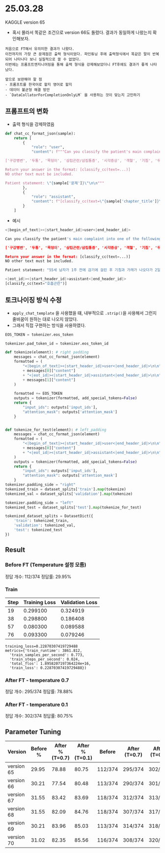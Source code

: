 # 25.03.28
KAGGLE version 65
- 혹시 몰라서 똑같은 조건으로 version 66도 돌렸다. 결과가 동일하게 나왔는지 확인해보자.
```
처음으로 FT해서 유의미한 결과가 나왔다.
이전까지의 가장 큰 문제점은 출력 형식이었다. 파인튜닝 후에 출력형식에서 똑같은 말이 반복되어 나타나다 보니 실질적으로 쓸 수 없었다.
이번에는 프롬프트엔지니어링을 통해 출력 형식을 강제해보았더니 FT후에도 결과가 좋게 나타났다.
```
```
앞으로 보완해야 할 점
- 프롬프트를 한국어로 할지 영어로 할지
- 데이터 불균형 해결 방안
- `DataCollatorForCompletionOnlyLM` 을 사용하는 것이 맞는지 고민하기
```


## 프롬프트의 변화
- 춣력 형식을 강제하였음
```python
def chat_cc_format_json(sample):
    return [
        {
            "role": "user",
            "content": f"""Can you classify the patient's main complaint into one of the following categories?

['구강병변', '두통', '목덩이', '삼킴곤란/삼킴통증', '시각증상', '객혈', '기침', '두근거림','유두분비물', '유방증상', '허리통증', '호흡곤란', '흉통/흉부불편감', '구토', '설사', '변비','복부덩이', '복부팽만', '복통', '소화불량', '토혈/흑색변/혈변', '단백뇨', '무월경/희발월경','배뇨증상', '소변색변화', '다뇨', '핍뇨', '월경통/월경과다', '질분비물', '질출혈', '관절증상','근력저하', '감각이상', '보행실조', '사지통증', '손떨림', '고혈압', '발달지연', '발작', '발열','부종', '비정상검사소견', '의식저하/실신']

Return your answer in the format: [classify_cc(text=...)]  
NO other text must be included.

Patient statement: \"{sample['문제']}\"\n\n"""
        },
        {
            "role": "assistant",
            "content": f"[classify_cc(text=\"{sample['chapter_title']}\")]"
        }
    ]
```

- 예시
```python
<|begin_of_text|><|start_header_id|>user<|end_header_id|>

Can you classify the patient's main complaint into one of the following categories?

['구강병변', '두통', '목덩이', '삼킴곤란/삼킴통증', '시각증상', '객혈', '기침', '두근거림','유두분비물', '유방증상', '허리통증', '호흡곤란', '흉통/흉부불편감', '구토', '설사', '변비','복부덩이', '복부팽만', '복통', '소화불량', '토혈/흑색변/혈변', '단백뇨', '무월경/희발월경','배뇨증상', '소변색변화', '다뇨', '핍뇨', '월경통/월경과다', '질분비물', '질출혈', '관절증상','근력저하', '감각이상', '보행실조', '사지통증', '손떨림', '고혈압', '발달지연', '발작', '발열','부종', '비정상검사소견', '의식저하/실신']

Return your answer in the format: [classify_cc(text=...)]  
NO other text must be included.

Patient statement: "55세 남자가 1주 전에 감기에 걸린 후 기침과 가래가 나오다가 2일 전부터 숨이 차서 병원에 왔다"

<|eot_id|><|start_header_id|>assistant<|end_header_id|>
[classify_cc(text="호흡곤란")]
```

## 토크나이징 방식 수정
- `apply_chat_template` 을 사용했을 떄, 내부적으로 `.strip()`을 사용해서 그런지 줄바꿈이 원하는 대로 나오지 않았다.
- 그래서 직접 구현하는 방식을 사용하였다.

```python
EOS_TOKEN = tokenizer.eos_token

tokenizer.pad_token_id = tokenizer.eos_token_id

def tokenize(element): # right padding
    messages = chat_cc_format_json(element)
    formatted = (
        "<|begin_of_text|><|start_header_id|>user<|end_header_id|>\n\n"
        + messages[0]["content"]
        + "<|eot_id|><|start_header_id|>assistant<|end_header_id|>\n\n"
        + messages[1]["content"]
    )
    
    formatted += EOS_TOKEN
    outputs = tokenizer(formatted, add_special_tokens=False)
    return {
        "input_ids": outputs['input_ids'],
        "attention_mask": outputs['attention_mask']
    }


def tokenize_for_test(element): # left_padding
    messages = chat_cc_format_json(element)
    formatted = (
        "<|begin_of_text|><|start_header_id|>user<|end_header_id|>\n\n"
        + messages[0]["content"]
        + "<|eot_id|><|start_header_id|>assistant<|end_header_id|>\n\n"
    )
    outputs = tokenizer(formatted, add_special_tokens=False)
    return {
        "input_ids": outputs['input_ids'],
        "attention_mask": outputs['attention_mask']
    }
tokenizer.padding_side = "right"
tokenized_train = dataset_splits['train'].map(tokenize)
tokenized_val = dataset_splits['validation'].map(tokenize)

tokenizer.padding_side = "left"
tokenized_test = dataset_splits['test'].map(tokenize_for_test)

tokenized_dataset_splits = DatasetDict({
    'train': tokenized_train,
    'validation': tokenized_val,
    'test': tokenized_test
})
```

## Result
### Before FT (Temperature 설정 모름)
정답 개수: 112/374
정답률: 29.95%


###  Train
| Step | Training Loss | Validation Loss |
|------|---------------|-----------------|
| 19   | 0.299100      | 0.324919        |
| 38   | 0.298800      | 0.186408        |
| 57   | 0.080300      | 0.089588        |
| 76   | 0.093300      | 0.079246        |

```global_step=93
training_loss=0.22870307419729488
metrics={'train_runtime': 3861.812,
  'train_samples_per_second': 0.773,
  'train_steps_per_second': 0.024, 
  'total_flos': 1.8958207197364224e+16, 
  'train_loss': 0.22870307419729488})
```

### After FT - temperature 0.7
정답 개수: 295/374
정답률: 78.88%

### After FT - temperature 0.1
정답 개수: 302/374
정답률: 80.75%


## Parameter Tuning
| Version   | Before % | After % (T=0.7) | After % (T=0.1) | Before    | After (T=0.7) | After (T=0.1) | lora_alpha | lora_dropout | r  | bias      |
|-----------|----------|------------------|------------------|-----------|----------------|----------------|-------------|---------------|----|-----------|
| version 65 | 29.95    | 78.88            | 80.75            | 112/374   | 295/374        | 302/374        | 16          | 0             | 64 | none      |
| version 66 | 30.21    | 77.54            | 80.48            | 113/374   | 290/374        | 301/374        | 16          | 0             | 64 | none      |
| version 67 | 31.55    | 83.42            | 83.69            | 118/374   | 312/374        | 313/374        | 16          | 0             | 64 | none      |
| version 68 | 31.55    | 82.09            | 84.76            | 118/374   | 307/374        | 317/374        | 16          | 0             | 64 | lora_only |
| version 69 | 30.21    | 83.96            | 85.03            | 113/374   | 314/374        | 318/374        | 16          | 0             | 64 | all       |
| version 70 | 31.02    | 82.35            | 85.56            | 116/374   | 308/374        | 320/374        | 32          | 0             | 64 | all       |



